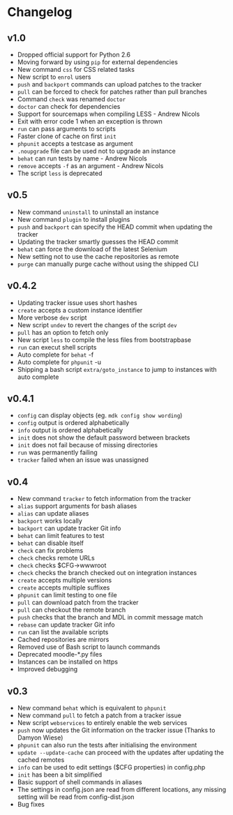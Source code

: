 Changelog
=========

v1.0
----

* Dropped official support for Python 2.6
* Moving forward by using `pip` for external dependencies
* New command `css` for CSS related tasks
* New script to `enrol` users
* `push` and `backport` commands can upload patches to the tracker
* `pull` can be forced to check for patches rather than pull branches
* Command `check` was renamed `doctor`
* `doctor` can check for dependencies
* Support for sourcemaps when compiling LESS - Andrew Nicols
* Exit with error code 1 when an exception is thrown
* `run` can pass arguments to scripts
* Faster clone of cache on first `init`
* `phpunit` accepts a testcase as argument
* `.noupgrade` file can be used not to upgrade an instance
* `behat` can run tests by name - Andrew Nicols
* `remove` accepts `-f` as an argument - Andrew Nicols
* The script `less` is deprecated

v0.5
----

* New command `uninstall` to uninstall an instance
* New command `plugin` to install plugins
* `push` and `backport` can specify the HEAD commit when updating the tracker
* Updating the tracker smartly guesses the HEAD commit
* `behat` can force the download of the latest Selenium
* New setting not to use the cache repositories as remote
* `purge` can manually purge cache without using the shipped CLI

v0.4.2
------

* Updating tracker issue uses short hashes
* `create` accepts a custom instance identifier
* More verbose `dev` script
* New script `undev` to revert the changes of the script `dev`
* `pull` has an option to fetch only
* New script `less` to compile the less files from bootstrapbase
* `run` can execut shell scripts
* Auto complete for `behat` -f
* Auto complete for `phpunit` -u
* Shipping a bash script `extra/goto_instance` to jump to instances with auto complete

v0.4.1
------

* `config` can display objects (eg. `mdk config show wording`)
* `config` output is ordered alphabetically
* `info` output is ordered alphabetically
* `init` does not show the default password between brackets
* `init` does not fail because of missing directories
* `run` was permanently failing
* `tracker` failed when an issue was unassigned

v0.4
----

* New command `tracker` to fetch information from the tracker
* `alias` support arguments for bash aliases
* `alias` can update aliases
* `backport` works locally
* `backport` can update tracker Git info
* `behat` can limit features to test
* `behat` can disable itself
* `check` can fix problems
* `check` checks remote URLs
* `check` checks $CFG->wwwroot
* `check` checks the branch checked out on integration instances
* `create` accepts multiple versions
* `create` accepts multiple suffixes
* `phpunit` can limit testing to one file
* `pull` can download patch from the tracker
* `pull` can checkout the remote branch
* `push` checks that the branch and MDL in commit message match
* `rebase` can update tracker Git info
* `run` can list the available scripts
* Cached repositories are mirrors
* Removed use of Bash script to launch commands
* Deprecated moodle-*.py files
* Instances can be installed on https
* Improved debugging


v0.3
----

* New command `behat` which is equivalent to `phpunit`
* New command `pull` to fetch a patch from a tracker issue
* New script `webservices` to entirely enable the web services
* `push` now updates the Git information on the tracker issue (Thanks to Damyon Wiese)
* `phpunit` can also run the tests after initialising the environment
* `update --update-cache` can proceed with the updates after updating the cached remotes
* `info` can be used to edit settings ($CFG properties) in config.php
* `init` has been a bit simplified
* Basic support of shell commands in aliases
* The settings in config.json are read from different locations, any missing setting will be read from config-dist.json
* Bug fixes
